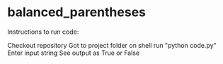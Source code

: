 # balanced_parentheses
Instructions to run code:


Checkout repository
Got to project folder on shell
run "python code.py"
Enter input string
See output as True or False
